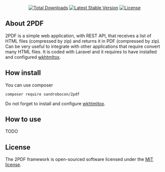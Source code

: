 <p align="center">
<a href="https://packagist.org/packages/sandrobocon/2pdf"><img src="https://poser.pugx.org/sandrobocon/2pdf/d/total.svg" alt="Total Downloads"></a>
<a href="https://packagist.org/packages/sandrobocon/2pdf"><img src="https://poser.pugx.org/sandrobocon/2pdf/v/stable.svg" alt="Latest Stable Version"></a>
<a href="https://packagist.org/packages/sandrobocon/2pdf"><img src="https://poser.pugx.org/sandrobocon/2pdf/license.svg" alt="License"></a>
</p>

## About 2PDF

2PDF is a simple web application, with REST API, that receives a list of HTML files (compressed by zip) and returns it in PDF (compressed by zip).
Can be very useful to integrate with other applications that require convert many HTML files.
It is coded with Laravel and it requires to have installed and configured [wkhtmltox](https://wkhtmltopdf.org).    


## How install

You can use composer

`composer require sandrobocon/2pdf`

Do not forget to install and configure [wkhtmltox](https://wkhtmltopdf.org).
 

## How to use

TODO


## License

The 2PDF framework is open-sourced software licensed under the [MIT license](http://opensource.org/licenses/MIT).
